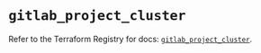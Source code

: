 # `gitlab_project_cluster`

Refer to the Terraform Registry for docs: [`gitlab_project_cluster`](https://registry.terraform.io/providers/gitlabhq/gitlab/17.0.0/docs/resources/project_cluster).
